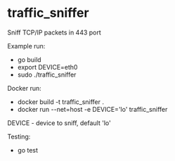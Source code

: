 # traffic_sniffer

Sniff TCP/IP packets in 443 port

Example run:
  - go build
  - export DEVICE=eth0
  - sudo ./traffic_sniffer

Docker run:
  - docker build -t traffic_sniffer .
  - docker run --net=host -e DEVICE='lo' traffic_sniffer
  
  DEVICE - device to sniff, default 'lo'

Testing:
  - go test
